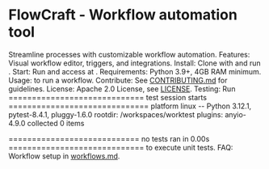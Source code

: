 # FlowCraft - Workflow automation tool
Streamline processes with customizable workflow automation.
Features: Visual workflow editor, triggers, and integrations.
Install: Clone with  and run .
Start: Run  and access at .
Requirements: Python 3.9+, 4GB RAM minimum.
Usage:  to run a workflow.
Contribute: See [CONTRIBUTING.md](CONTRIBUTING.md) for guidelines.
License: Apache 2.0 License, see [LICENSE](LICENSE).
Testing: Run ============================= test session starts ==============================
platform linux -- Python 3.12.1, pytest-8.4.1, pluggy-1.6.0
rootdir: /workspaces/worktest
plugins: anyio-4.9.0
collected 0 items

============================ no tests ran in 0.00s ============================= to execute unit tests.
FAQ: Workflow setup in [workflows.md](docs/workflows.md).
